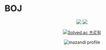 # BOJ
<div align=center>
	<img src="https://img.shields.io/badge/JAVA-007396?style=flat&logo=Java&logoColor=white"/>
  	<img src="https://img.shields.io/badge/MySQL-4479A1?style=for-the-badge&logo=MySQL&logoColor=white">  
	<img src="https://img.shields.io/badge/Python-3776AB?style=for-the-badge&logo=Python&logoColor=white">


 [![Solved.ac 프로필](http://mazassumnida.wtf/api/v2/generate_badge?boj=kevin9981)](https://solved.ac/유저네임)

![mazandi profile](http://mazandi.herokuapp.com/api?handle=kevin9981&theme=warm)
</div>
